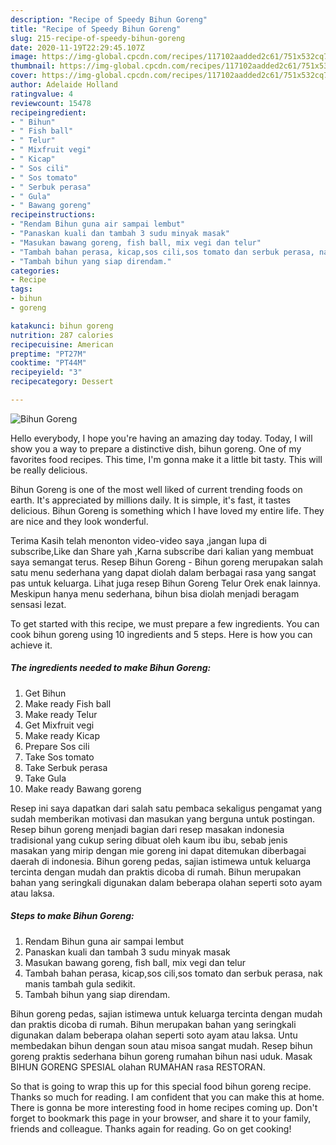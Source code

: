 ```yaml
---
description: "Recipe of Speedy Bihun Goreng"
title: "Recipe of Speedy Bihun Goreng"
slug: 215-recipe-of-speedy-bihun-goreng
date: 2020-11-19T22:29:45.107Z
image: https://img-global.cpcdn.com/recipes/117102aadded2c61/751x532cq70/bihun-goreng-resipi-foto-utama.jpg
thumbnail: https://img-global.cpcdn.com/recipes/117102aadded2c61/751x532cq70/bihun-goreng-resipi-foto-utama.jpg
cover: https://img-global.cpcdn.com/recipes/117102aadded2c61/751x532cq70/bihun-goreng-resipi-foto-utama.jpg
author: Adelaide Holland
ratingvalue: 4
reviewcount: 15478
recipeingredient:
- " Bihun"
- " Fish ball"
- " Telur"
- " Mixfruit vegi"
- " Kicap"
- " Sos cili"
- " Sos tomato"
- " Serbuk perasa"
- " Gula"
- " Bawang goreng"
recipeinstructions:
- "Rendam Bihun guna air sampai lembut"
- "Panaskan kuali dan tambah 3 sudu minyak masak"
- "Masukan bawang goreng, fish ball, mix vegi dan telur"
- "Tambah bahan perasa, kicap,sos cili,sos tomato dan serbuk perasa, nak manis tambah gula sedikit."
- "Tambah bihun yang siap direndam."
categories:
- Recipe
tags:
- bihun
- goreng

katakunci: bihun goreng 
nutrition: 287 calories
recipecuisine: American
preptime: "PT27M"
cooktime: "PT44M"
recipeyield: "3"
recipecategory: Dessert

---
```



![Bihun Goreng](https://img-global.cpcdn.com/recipes/117102aadded2c61/751x532cq70/bihun-goreng-resipi-foto-utama.jpg)

Hello everybody, I hope you're having an amazing day today. Today, I will show you a way to prepare a distinctive dish, bihun goreng. One of my favorites food recipes. This time, I'm gonna make it a little bit tasty. This will be really delicious.

Bihun Goreng is one of the most well liked of current trending foods on earth. It's appreciated by millions daily. It is simple, it's fast, it tastes delicious. Bihun Goreng is something which I have loved my entire life. They are nice and they look wonderful.

Terima Kasih telah menonton video-video saya ,jangan lupa di subscribe,Like dan Share yah ,Karna subscribe dari kalian yang membuat saya semangat terus. Resep Bihun Goreng - Bihun goreng merupakan salah satu menu sederhana yang dapat diolah dalam berbagai rasa yang sangat pas untuk keluarga. Lihat juga resep Bihun Goreng Telur Orek enak lainnya. Meskipun hanya menu sederhana, bihun bisa diolah menjadi beragam sensasi lezat.


To get started with this recipe, we must prepare a few ingredients. You can cook bihun goreng using 10 ingredients and 5 steps. Here is how you can achieve it.

<!--inarticleads1-->

##### The ingredients needed to make Bihun Goreng:

1. Get  Bihun
1. Make ready  Fish ball
1. Make ready  Telur
1. Get  Mixfruit vegi
1. Make ready  Kicap
1. Prepare  Sos cili
1. Take  Sos tomato
1. Take  Serbuk perasa
1. Take  Gula
1. Make ready  Bawang goreng


Resep ini saya dapatkan dari salah satu pembaca sekaligus pengamat yang sudah memberikan motivasi dan masukan yang berguna untuk postingan. Resep bihun goreng menjadi bagian dari resep masakan indonesia tradisional yang cukup sering dibuat oleh kaum ibu ibu, sebab jenis masakan yang mirip dengan mie goreng ini dapat ditemukan diberbagai daerah di indonesia. Bihun goreng pedas, sajian istimewa untuk keluarga tercinta dengan mudah dan praktis dicoba di rumah. Bihun merupakan bahan yang seringkali digunakan dalam beberapa olahan seperti soto ayam atau laksa. 

<!--inarticleads2-->

##### Steps to make Bihun Goreng:

1. Rendam Bihun guna air sampai lembut
1. Panaskan kuali dan tambah 3 sudu minyak masak
1. Masukan bawang goreng, fish ball, mix vegi dan telur
1. Tambah bahan perasa, kicap,sos cili,sos tomato dan serbuk perasa, nak manis tambah gula sedikit.
1. Tambah bihun yang siap direndam.


Bihun goreng pedas, sajian istimewa untuk keluarga tercinta dengan mudah dan praktis dicoba di rumah. Bihun merupakan bahan yang seringkali digunakan dalam beberapa olahan seperti soto ayam atau laksa. Untu membedakan bihun dengan soun atau misoa sangat mudah. Resep bihun goreng praktis sederhana bihun goreng rumahan bihun nasi uduk. Masak BIHUN GORENG SPESIAL olahan RUMAHAN rasa RESTORAN. 

So that is going to wrap this up for this special food bihun goreng recipe. Thanks so much for reading. I am confident that you can make this at home. There is gonna be more interesting food in home recipes coming up. Don't forget to bookmark this page in your browser, and share it to your family, friends and colleague. Thanks again for reading. Go on get cooking!
